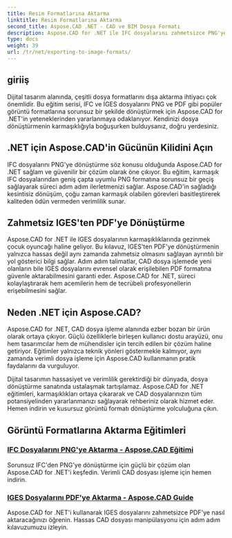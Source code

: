 ```yaml
---
title: Resim Formatlarına Aktarma
linktitle: Resim Formatlarına Aktarma
second_title: Aspose.CAD .NET - CAD ve BIM Dosya Formatı
description: Aspose.CAD for .NET ile IFC dosyalarını zahmetsizce PNG'ye dönüştürün. Verimli dosya işleme için kusursuz CAD dosya işlemeyi ve indirmeyi keşfedin.
type: docs
weight: 39
url: /tr/net/exporting-to-image-formats/
---
```


## giriiş

Dijital tasarım alanında, çeşitli dosya formatlarını dışa aktarma ihtiyacı çok önemlidir. Bu eğitim serisi, IFC ve IGES dosyalarını PNG ve PDF gibi popüler görüntü formatlarına sorunsuz bir şekilde dönüştürmek için Aspose.CAD for .NET'in yeteneklerinden yararlanmaya odaklanıyor. Kendinizi dosya dönüştürmenin karmaşıklığıyla boğuşurken bulduysanız, doğru yerdesiniz.

## .NET için Aspose.CAD'in Gücünün Kilidini Açın

IFC dosyalarını PNG'ye dönüştürme söz konusu olduğunda Aspose.CAD for .NET sağlam ve güvenilir bir çözüm olarak öne çıkıyor. Bu eğitim, karmaşık IFC dosyalarından geniş çapta uyumlu PNG formatına sorunsuz bir geçiş sağlayarak süreci adım adım ilerletmenizi sağlar. Aspose.CAD'in sağladığı kesintisiz dönüşüm, çoğu zaman karmaşık olabilen görevleri basitleştirerek kaliteden ödün vermeden verimlilik sunar.

## Zahmetsiz IGES'ten PDF'ye Dönüştürme

Aspose.CAD for .NET ile IGES dosyalarının karmaşıklıklarında gezinmek çocuk oyuncağı haline geliyor. Bu kılavuz, IGES'ten PDF'ye dönüştürmenin yalnızca hassas değil aynı zamanda zahmetsiz olmasını sağlayan ayrıntılı bir yol gösterici bilgi sağlar. Adım adım talimatlar, CAD dosya işlemede yeni olanların bile IGES dosyalarını evrensel olarak erişilebilen PDF formatına güvenle aktarabilmesini garanti eder. Aspose.CAD for .NET, süreci kolaylaştırarak hem acemilerin hem de tecrübeli profesyonellerin erişebilmesini sağlar.

## Neden .NET için Aspose.CAD?

Aspose.CAD for .NET, CAD dosya işleme alanında ezber bozan bir ürün olarak ortaya çıkıyor. Güçlü özelliklerle birleşen kullanıcı dostu arayüzü, onu hem tasarımcılar hem de mühendisler için tercih edilen bir çözüm haline getiriyor. Eğitimler yalnızca teknik yönleri göstermekle kalmıyor, aynı zamanda verimli dosya işleme için Aspose.CAD kullanmanın pratik faydalarını da vurguluyor.

Dijital tasarımın hassasiyet ve verimlilik gerektirdiği bir dünyada, dosya dönüştürme sanatında ustalaşmak tartışılamaz. Aspose.CAD for .NET eğitimleri, karmaşıklıkları ortaya çıkararak ve CAD dosyalarınızın tüm potansiyelinden yararlanmanızı sağlayarak rehberiniz olarak hizmet eder. Hemen indirin ve kusursuz görüntü formatı dönüştürme yolculuğuna çıkın.
## Görüntü Formatlarına Aktarma Eğitimleri
### [IFC Dosyalarını PNG'ye Aktarma - Aspose.CAD Eğitimi](./exporting-ifc-files-to-png/)
Sorunsuz IFC'den PNG'ye dönüştürme için güçlü bir çözüm olan Aspose.CAD for .NET'i keşfedin. Verimli CAD dosyası işleme için hemen indirin.
### [IGES Dosyalarını PDF'ye Aktarma - Aspose.CAD Guide](./exporting-iges-files-to-pdf/)
Aspose.CAD for .NET'i kullanarak IGES dosyalarını zahmetsizce PDF'ye nasıl aktaracağınızı öğrenin. Hassas CAD dosyası manipülasyonu için adım adım kılavuzumuzu izleyin.
